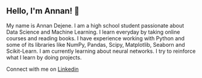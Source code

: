 ## Hello, I'm Annan! 👋

My name is Annan Dejene. I am a high school student passionate about Data Science and Machine Learning. I learn everyday by taking online courses and  reading books. I have experience working with Python and some of its libraries like NumPy, Pandas, Scipy, Matplotlib, Seaborn and Scikit-Learn. I am currently learning about neural networks. I try to reinforce what I learn by doing projects.
<br>

Connect with me on [Linkedin](https://www.linkedin.com/in/annan-dejene/)
